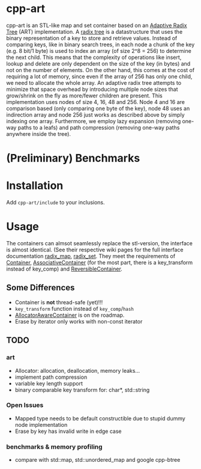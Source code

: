 # cpp-art
cpp-art is an STL-like map and set container based on an [Adaptive Radix Tree](https://www.google.de/url?sa=t&rct=j&q=&esrc=s&source=web&cd=1&cad=rja&uact=8&ved=0ahUKEwin79uKhI_OAhUIkRQKHdJYDaQQFggjMAA&url=http%3A%2F%2Fdb.in.tum.de%2F~leis%2Fpapers%2FART.pdf&usg=AFQjCNEd9GThocFaGFJahA13eqNK70ZjQw&sig2=0PZpcDUUWUT1ha3HvCL6LA) (ART) implementation. A [radix tree](https://en.wikipedia.org/wiki/Radix_tree) is a datastructure that uses the binary representation of a key to store and retrieve values. Instead of comparing keys, like in binary search trees, in each node a chunk of the key (e.g. 8 bit/1 byte) is used to index an array (of size 2^8 = 256) to determine the next child. This means that the complexity of operations like insert, lookup and delete are only dependent on the size of the key (in bytes) and not on the number of elements. On the other hand, this comes at the cost of requiring a lot of memory, since even if the array of 256 has only one child, we need to allocate the whole array. An adaptive radix tree attempts to minimize that space overhead by introducing multiple node sizes that grow/shrink on the fly as more/fewer children are present. This implementation uses nodes of size 4, 16, 48 and 256. Node 4 and 16 are comparison based (only comparing one byte of the key), node 48 uses an indirection array and node 256 just works as described above by simply indexing one array. Furthermore, we employ lazy expansion (removing one-way paths to a leafs) and path compression (removing one-way paths anywhere inside the tree).

# (Preliminary) Benchmarks

# Installation
Add `cpp-art/include` to your inclusions.

# Usage
The containers can almsot seamlessly replace the stl-version, the interface is almost identical. (See their respective wiki pages for the full interface documentation [radix_map](https://github.com/philipbecker/adaptive_radix_tree/wiki/art::radix_map), [radix_set](https://github.com/philipbecker/adaptive_radix_tree/wiki/art::radix_set). They meet the requirements of [Container](http://en.cppreference.com/w/cpp/concept/Container), [AssociativeContainer](http://en.cppreference.com/w/cpp/concept/AssociativeContainer) (for the most part, there is a key_transform instead of key_comp) and [ReversibleContainer](http://en.cppreference.com/w/cpp/concept/ReversibleContainer).

## Some Differences
* Container is **not** thread-safe (yet)!!!
* `key_transform` function instead of `key_comp`/`hash`
* [AllocatorAwareContainer](http://en.cppreference.com/w/cpp/concept/AllocatorAwareContainer) is on the roadmap.
* Erase by iterator only works with non-const iterator

## TODO
### art
* Allocator: allocation, deallocation, memory leaks...
* implement path compression
* variable key length support
* binary comparable key transform for: char*, std::string

### Open Issues
* Mapped type needs to be default constructible due to stupid dummy node implementation
* Erase by key has invalid write in edge case

### benchmarks & memory profiling
* compare with std::map, std::unordered_map and google cpp-btree


 

